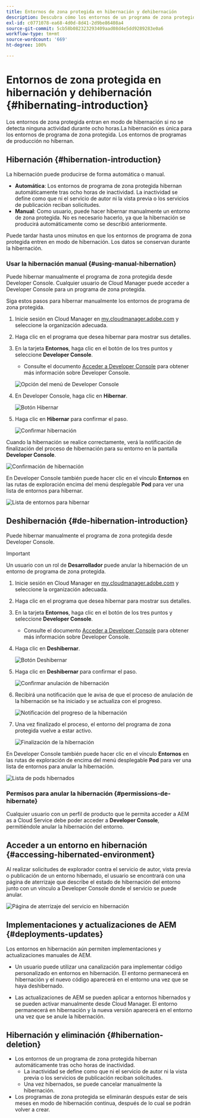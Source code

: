 ```yaml
---
title: Entornos de zona protegida en hibernación y dehibernación
description: Descubra cómo los entornos de un programa de zona protegida entran automáticamente en modo de hibernación y cómo puede anularlo.
exl-id: c0771078-ea68-4d0d-8d41-2d9be86408a4
source-git-commit: 5cb58b082323293409aad08d4e5dd9289283e0a6
workflow-type: tm+mt
source-wordcount: '669'
ht-degree: 100%

---
```



# Entornos de zona protegida en hibernación y dehibernación {#hibernating-introduction}

Los entornos de zona protegida entran en modo de hibernación si no se detecta ninguna actividad durante ocho horas.La hibernación es única para los entornos de programa de zona protegida. Los entornos de programas de producción no hibernan.

## Hibernación {#hibernation-introduction}

La hibernación puede producirse de forma automática o manual.

* **Automática**: Los entornos de programa de zona protegida hibernan automáticamente tras ocho horas de inactividad. La inactividad se define como que ni el servicio de autor ni la vista previa o los servicios de publicación reciban solicitudes.
* **Manual**: Como usuario, puede hacer hibernar manualmente un entorno de zona protegida. No es necesario hacerlo, ya que la hibernación se producirá automáticamente como se describió anteriormente.

Puede tardar hasta unos minutos en que los entornos de programa de zona protegida entren en modo de hibernación. Los datos se conservan durante la hibernación.

### Usar la hibernación manual {#using-manual-hibernation}

Puede hibernar manualmente el programa de zona protegida desde Developer Console. Cualquier usuario de Cloud Manager puede acceder a Developer Console para un programa de zona protegida.

Siga estos pasos para hibernar manualmente los entornos de programa de zona protegida.

1. Inicie sesión en Cloud Manager en [my.cloudmanager.adobe.com](https://my.cloudmanager.adobe.com/) y seleccione la organización adecuada.

1. Haga clic en el programa que desea hibernar para mostrar sus detalles.

1. En la tarjeta **Entornos**, haga clic en el botón de los tres puntos y seleccione **Developer Console**.

   * Consulte el documento [Acceder a Developer Console](/help/implementing/cloud-manager/manage-environments.md#accessing-developer-console) para obtener más información sobre Developer Console.

   ![Opción del menú de Developer Console](assets/developer-console-menu-option.png)

1. En Developer Console, haga clic en **Hibernar**.

   ![Botón Hibernar](assets/hibernate-1.png)

1. Haga clic en **Hibernar** para confirmar el paso.

   ![Confirmar hibernación](assets/hibernate-2.png)

Cuando la hibernación se realice correctamente, verá la notificación de finalización del proceso de hibernación para su entorno en la pantalla **Developer Console**.

![Confirmación de hibernación](assets/hibernate-4.png)

En Developer Console también puede hacer clic en el vínculo **Entornos** en las rutas de exploración encima del menú desplegable **Pod** para ver una lista de entornos para hibernar.

![Lista de entornos para hibernar](assets/hibernate-1b.png)

## Deshibernación {#de-hibernation-introduction}

Puede hibernar manualmente el programa de zona protegida desde Developer Console.

>[!IMPORTANT]
>
>Un usuario con un rol de **Desarrollador** puede anular la hibernación de un entorno de programa de zona protegida.

1. Inicie sesión en Cloud Manager en [my.cloudmanager.adobe.com](https://my.cloudmanager.adobe.com/) y seleccione la organización adecuada.

1. Haga clic en el programa que desea hibernar para mostrar sus detalles.

1. En la tarjeta **Entornos**, haga clic en el botón de los tres puntos y seleccione **Developer Console**.

   * Consulte el documento [Acceder a Developer Console](/help/implementing/cloud-manager/manage-environments.md#accessing-developer-console) para obtener más información sobre Developer Console.

1. Haga clic en **Deshibernar**.

   ![Botón Deshibernar](assets/de-hibernation-img1.png)

1. Haga clic en **Deshibernar** para confirmar el paso.

   ![Confirmar anulación de hibernación](assets/de-hibernation-img2.png)

1. Recibirá una notificación que le avisa de que el proceso de anulación de la hibernación se ha iniciado y se actualiza con el progreso.

   ![Notificación del progreso de la hibernación](assets/de-hibernation-img3.png)

1. Una vez finalizado el proceso, el entorno del programa de zona protegida vuelve a estar activo.

   ![Finalización de la hibernación](assets/de-hibernation-img4.png)


En Developer Console también puede hacer clic en el vínculo **Entornos** en las rutas de exploración de encima del menú desplegable **Pod** para ver una lista de entornos para anular la hibernación.

![Lista de pods hibernados](assets/de-hibernate-1b.png)

### Permisos para anular la hibernación {#permissions-de-hibernate}

Cualquier usuario con un perfil de producto que le permita acceder a AEM as a Cloud Service debe poder acceder a **Developer Console**, permitiéndole anular la hibernación del entorno.

## Acceder a un entorno en hibernación {#accessing-hibernated-environment}

Al realizar solicitudes de explorador contra el servicio de autor, vista previa o publicación de un entorno hibernado, el usuario se encontrará con una página de aterrizaje que describe el estado de hibernación del entorno junto con un vínculo a Developer Console donde el servicio se puede anular.

![Página de aterrizaje del servicio en hibernación](assets/de-hibernation-img5.png)

## Implementaciones y actualizaciones de AEM {#deployments-updates}

Los entornos en hibernación aún permiten implementaciones y actualizaciones manuales de AEM.

* Un usuario puede utilizar una canalización para implementar código personalizado en entornos en hibernación. El entorno permanecerá en hibernación y el nuevo código aparecerá en el entorno una vez que se haya deshibernado.

* Las actualizaciones de AEM se pueden aplicar a entornos hibernados y se pueden activar manualmente desde Cloud Manager. El entorno permanecerá en hibernación y la nueva versión aparecerá en el entorno una vez que se anule la hibernación.

## Hibernación y eliminación {#hibernation-deletion}

* Los entornos de un programa de zona protegida hibernan automáticamente tras ocho horas de inactividad.
   * La inactividad se define como que ni el servicio de autor ni la vista previa o los servicios de publicación reciban solicitudes.
   * Una vez hibernados, se puede cancelar manualmente la hibernación.
* Los programas de zona protegida se eliminarán después estar de seis meses en modo de hibernación continua, después de lo cual se podrán volver a crear.
